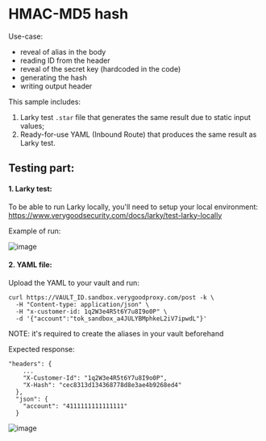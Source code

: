 # HMAC-MD5 hash

Use-case:
- reveal of alias in the body
- reading ID from the header
- reveal of the secret key (hardcoded in the code)
- generating the hash
- writing output header

This sample includes:
1. Larky test `.star` file that generates the same result due to static input values;
2. Ready-for-use YAML (Inbound Route) that produces the same result as Larky test.

## Testing part:

#### 1. Larky test:

To be able to run Larky locally, you'll need to setup your local environment:
https://www.verygoodsecurity.com/docs/larky/test-larky-locally

Example of run:

![image](https://user-images.githubusercontent.com/78090218/214271603-9cc12ecc-0620-4c60-8180-fb2b9a7a9394.png)

#### 2. YAML file:

Upload the YAML to your vault and run:
```
curl https://VAULT_ID.sandbox.verygoodproxy.com/post -k \
  -H "Content-type: application/json" \
  -H "x-customer-id: 1q2W3e4R5t6Y7u8I9o0P" \
  -d '{"account":"tok_sandbox_a4JULYBMphkeL2iV7ipwdL"}'
```

NOTE: it's required to create the aliases in your vault beforehand

Expected response:
```
"headers": {
    ...
    "X-Customer-Id": "1q2W3e4R5t6Y7u8I9o0P",
    "X-Hash": "cec8313d134368778d8e3ae4b9268ed4"
  },
  "json": {
    "account": "4111111111111111"
  }
```

![image](https://user-images.githubusercontent.com/78090218/214271655-e43a7057-df79-430c-836d-4d99c57440c8.png)
